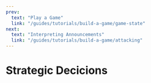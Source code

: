 ```yaml
---
prev:
  text: "Play a Game"
  link: "/guides/tutorials/build-a-game/game-state"
next:
  text: "Interpreting Announcements"
  link: "/guides/tutorials/build-a-game/attacking"
---
```


# Strategic Decicions